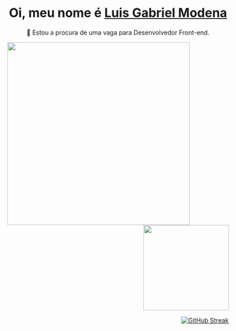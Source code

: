 
<div align='center'>
  <h1>
     Oi, meu nome é <a href="https://www.linkedin.com/in/luismodeena/" _blank>Luis Gabriel Modena</a>
  </h1>
  <p>🔎 Estou a procura de uma vaga para Desenvolvedor Front-end.</p>
</div>





<div align="center" display="flex">
  <div align="right">
  <img align="left" height="415px" src="https://github-readme-stats.vercel.app/api/top-langs/?username=luismodenaa&langs_count=8&theme=vision-friendly-dark&hide_border=true">
  <img height="194px" src="https://github-readme-stats.vercel.app/api?username=luismodenaa&show_icons=true&theme=vision-friendly-dark&include_all_commits=true&count_private=true"/>
  
  
  [![GitHub Streak](https://streak-stats.demolab.com?user=luismodenaa&theme=dark&hide_border=true&locale=pt-br)](https://git.io/streak-stats)
    
  </div>
  
  
  


  

</div>

  
  
  
